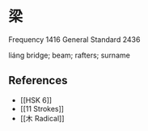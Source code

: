 # 梁
Frequency 1416
General Standard 2436

liáng
bridge; beam; rafters; surname

## References
- [[HSK 6]]
- [[11 Strokes]]
- [[木 Radical]]